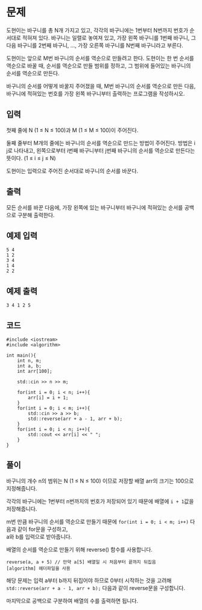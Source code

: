 # 문제 
도현이는 바구니를 총 N개 가지고 있고, 각각의 바구니에는 1번부터 N번까지 번호가 순서대로 적혀져 있다. 바구니는 일렬로 놓여져 있고, 가장 왼쪽 바구니를 1번째 바구니, 그 다음 바구니를 2번째 바구니, ..., 가장 오른쪽 바구니를 N번째 바구니라고 부른다. 

도현이는 앞으로 M번 바구니의 순서를 역순으로 만들려고 한다. 도현이는 한 번 순서를 역순으로 바꿀 때, 순서를 역순으로 만들 범위를 정하고, 그 범위에 들어있는 바구니의 순서를 역순으로 만든다.

바구니의 순서를 어떻게 바꿀지 주어졌을 때, M번 바구니의 순서를 역순으로 만든 다음, 바구니에 적혀있는 번호를 가장 왼쪽 바구니부터 출력하는 프로그램을 작성하시오.
## 입력
첫째 줄에 N (1 ≤ N ≤ 100)과 M (1 ≤ M ≤ 100)이 주어진다.

둘째 줄부터 M개의 줄에는 바구니의 순서를 역순으로 만드는 방법이 주어진다. 방법은 i j로 나타내고, 왼쪽으로부터 i번째 바구니부터 j번째 바구니의 순서를 역순으로 만든다는 뜻이다. (1 ≤ i ≤ j ≤ N)

도현이는 입력으로 주어진 순서대로 바구니의 순서를 바꾼다.
## 출력
모든 순서를 바꾼 다음에, 가장 왼쪽에 있는 바구니부터 바구니에 적혀있는 순서를 공백으로 구분해 출력한다.


## 예제 입력 
```
5 4
1 2
3 4
1 4
2 2
```

## 예제 출력  
```
3 4 1 2 5
```
## 코드
```
#include <iostream>
#include <algorithm>

int main(){
    int n, m;
    int a, b;
    int arr[100];
    
    std::cin >> n >> m;
    
    for(int i = 0; i < n; i++){
        arr[i] = i + 1;
    }
    for(int i = 0; i < m; i++){
        std::cin >> a >> b;
        std::reverse(arr + a - 1, arr + b);
    }
    for(int i = 0; i < n; i++){
        std::cout << arr[i] << " ";
    }
}
```
## 풀이
바구니의 개수 n의 범위는 N (1 ≤ N ≤ 100) 이므로 저장할 배열 arr의 크기는 100으로 지정해줍니다.

각각의 바구니에는 1번부터 n번까지의 번호가 저장되어 있기 때문에 배열에 ```i + 1```값을 저장해줍니다.

m번 만큼 바구니의 순서를 역순으로 만들기 때문에 ```for(int i = 0; i < m; i++)``` 다음과 같이 for문을 구성하고,  
a와 b를 입력으로 받아줍니다.

배열의 순서를 역순으로 만들기 위해 reverse() 함수를 사용합니다. 

```
reverse(a, a + 5) // 만약 a[5] 배열일 시 처음부터 끝까지 뒤집음
[algorithm] 헤더파일을 사용
```
해당 문제는 입력 a부터 b까지 뒤집어야 하므로 0부터 시작하는 것을 고려해 ```std::reverse(arr + a - 1, arr + b);``` 다음과 같이 reverse문을 구성합니다.

마지막으로 공백으로 구분하여 배열의 수를 출력하면 됩니다.
